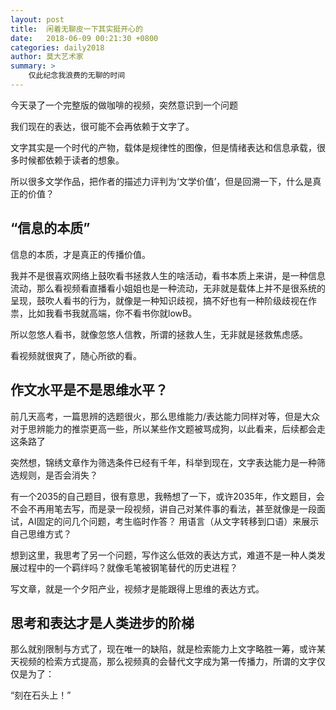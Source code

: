 ```yaml
---
layout: post
title:  闲着无聊皮一下其实挺开心的
date:   2018-06-09 00:21:30 +0800
categories: daily2018 
author: 莫大艺术家
summary: >
    仅此纪念我浪费的无聊的时间
---
```


今天录了一个完整版的做咖啡的视频，突然意识到一个问题

我们现在的表达，很可能不会再依赖于文字了。

文字其实是一个时代的产物，载体是规律性的图像，但是情绪表达和信息承载，很多时候都依赖于读者的想象。

所以很多文学作品，把作者的描述力评判为‘文学价值’，但是回溯一下，什么是真正的价值？

## “信息的本质”

信息的本质，才是真正的传播价值。

我并不是很喜欢网络上鼓吹看书拯救人生的啥活动，看书本质上来讲，是一种信息流动，那么看视频看直播看小姐姐也是一种流动，无非就是载体上并不是很系统的呈现，鼓吹人看书的行为，就像是一种知识歧视，搞不好也有一种阶级歧视在作祟，比如我看书我就高端，你不看书你就lowB。

所以忽悠人看书，就像忽悠人信教，所谓的拯救人生，无非就是拯救焦虑感。

看视频就很爽了，随心所欲的看。

## 作文水平是不是思维水平？

前几天高考，一篇思辨的选题很火，那么思维能力/表达能力同样对等，但是大众对于思辨能力的推崇更高一些，所以某些作文题被骂成狗，以此看来，后续都会走这条路了

突然想，锦绣文章作为筛选条件已经有千年，科举到现在，文字表达能力是一种筛选规则，是否会消失？

有一个2035的自己题目，很有意思，我畅想了一下，或许2035年，作文题目，会不会不再用笔去写，而是录一段视频，讲自己对某件事的看法，甚至就像是一段面试，AI固定的问几个问题，考生临时作答？
用语言（从文字转移到口语）来展示自己思维方式？

想到这里，我思考了另一个问题，写作这么低效的表达方式，难道不是一种人类发展过程中的一个羁绊吗？就像毛笔被钢笔替代的历史进程？

写文章，就是一个夕阳产业，视频才是能跟得上思维的表达方式。

## 思考和表达才是人类进步的阶梯

那么就别限制与方式了，现在唯一的缺陷，就是检索能力上文字略胜一筹，或许某天视频的检索方式提高，那么视频真的会替代文字成为第一传播力，所谓的文字仅仅是为了：

“刻在石头上！”



 







